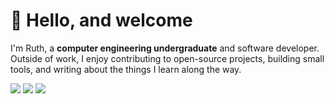 # 🔬 Hello, and welcome
I'm Ruth, a **computer engineering undergraduate** and software developer. Outside of work, I enjoy contributing to open-source projects, building small tools, and writing about the things I learn along the way.

<p align="left">
  <a href="https://computerengineeringlogs.wordpress.com"><img src="https://img.shields.io/badge/Medium-black?logo=medium"></img></a>
  <img src="https://img.shields.io/badge/Itch.io-FA5C5C?logo=itchdotio&logoColor=white"></img>
  <a href="https://computerengineeringlogs.wordpress.com"><img src="https://img.shields.io/badge/Donate-FFDD00?logo=buymeacoffee&logoColor=black"></img></a>
</p>
